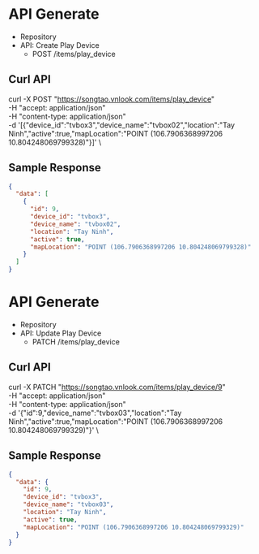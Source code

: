 # API Generate
- Repository
- API: Create Play Device
    - POST /items/play_device
## Curl API
curl -X POST "https://songtao.vnlook.com/items/play_device" \
 -H "accept: application/json"\
 -H "content-type: application/json" \
 -d '[{"device_id":"tvbox3","device_name":"tvbox02","location":"Tay Ninh","active":true,"mapLocation":"POINT (106.7906368997206 10.804248069799328)"}]' \



## Sample Response
```json
{
  "data": [
    {
      "id": 9,
      "device_id": "tvbox3",
      "device_name": "tvbox02",
      "location": "Tay Ninh",
      "active": true,
      "mapLocation": "POINT (106.7906368997206 10.804248069799328)"
    }
  ]
}

```

# API Generate
- Repository
- API: Update Play Device
    - PATCH /items/play_device
## Curl API
curl -X PATCH "https://songtao.vnlook.com/items/play_device/9" \
 -H "accept: application/json"\
 -H "content-type: application/json" \
 -d '{"id":9,"device_name":"tvbox03","location":"Tay Ninh","active":true,"mapLocation":"POINT (106.7906368997206 10.804248069799329)"}' \




## Sample Response
```json
{
  "data": {
    "id": 9,
    "device_id": "tvbox3",
    "device_name": "tvbox03",
    "location": "Tay Ninh",
    "active": true,
    "mapLocation": "POINT (106.7906368997206 10.804248069799329)"
  }
}

```

